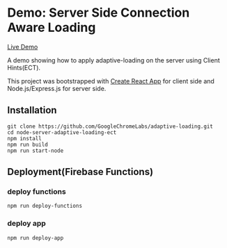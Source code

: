 
# Demo: Server Side Connection Aware Loading

[Live Demo](https://server-adaptive-loading-ect.herokuapp.com/)

A demo showing how to apply adaptive-loading on the server using Client Hints(ECT).

This project was bootstrapped with [Create React App](https://github.com/facebook/create-react-app) for client side and Node.js/Express.js for server side.

## Installation
```
git clone https://github.com/GoogleChromeLabs/adaptive-loading.git
cd node-server-adaptive-loading-ect
npm install
npm run build
npm run start-node
```

## Deployment(Firebase Functions)
### deploy functions
```
npm run deploy-functions
```

### deploy app
```
npm run deploy-app
```
